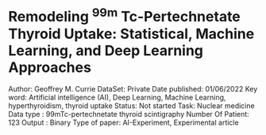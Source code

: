 # Remodeling <sup>99m</sup> Tc-Pertechnetate Thyroid Uptake: Statistical, Machine Learning, and Deep Learning Approaches

Author: Geoffrey M. Currie
DataSet: Private
Date published: 01/06/2022
Key word: Artificial intelligence (AI), Deep Learning, Machine Learning, hyperthyroidism, thyroid uptake
Status: Not started
Task: Nuclear medicine
Data type : 99mTc-pertechnetate thyroid scintigraphy
Number Of Patient: 123
Output : Binary
Type of paper: AI-Experiment, Experimental article
